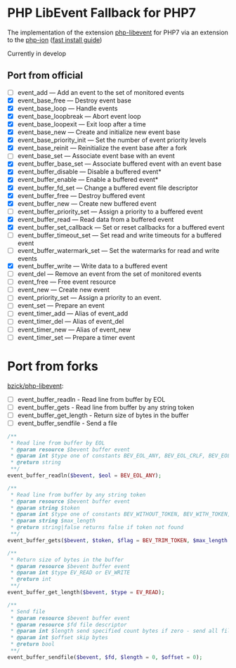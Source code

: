 PHP LibEvent Fallback for PHP7
===

The implementation of the extension [php-libevent](http://php.net/manual/en/book.libevent.php) for PHP7 
via an extension to the [php-ion](https://github.com/php-ion/php-ion) ([fast install guide](https://github.com/php-ion/php-ion/blob/master/docs/install.md#ionizer))


Currently in develop

## Port from official

 - [ ] event_add — Add an event to the set of monitored events
 - [x] event_base_free — Destroy event base
 - [x] event_base_loop — Handle events
 - [x] event_base_loopbreak — Abort event loop
 - [x] event_base_loopexit — Exit loop after a time
 - [x] event_base_new — Create and initialize new event base
 - [x] event_base_priority_init — Set the number of event priority levels
 - [x] event_base_reinit — Reinitialize the event base after a fork
 - [ ] event_base_set — Associate event base with an event
 - [x] event_buffer_base_set — Associate buffered event with an event base
 - [x] event_buffer_disable — Disable a buffered event*
 - [x] event_buffer_enable — Enable a buffered event*
 - [x] event_buffer_fd_set — Change a buffered event file descriptor
 - [x] event_buffer_free — Destroy buffered event
 - [x] event_buffer_new — Create new buffered event
 - [ ] event_buffer_priority_set — Assign a priority to a buffered event
 - [x] event_buffer_read — Read data from a buffered event
 - [x] event_buffer_set_callback — Set or reset callbacks for a buffered event
 - [ ] event_buffer_timeout_set — Set read and write timeouts for a buffered event
 - [ ] event_buffer_watermark_set — Set the watermarks for read and write events
 - [x] event_buffer_write — Write data to a buffered event
 - [ ] event_del — Remove an event from the set of monitored events
 - [ ] event_free — Free event resource
 - [ ] event_new — Create new event
 - [ ] event_priority_set — Assign a priority to an event.
 - [ ] event_set — Prepare an event
 - [ ] event_timer_add — Alias of event_add
 - [ ] event_timer_del — Alias of event_del
 - [ ] event_timer_new — Alias of event_new
 - [ ] event_timer_set — Prepare a timer event
 
# Port from forks

[bzick/php-libevent](https://github.com/bzick/php-libevent):

 - [ ] event_buffer_readln - Read line from buffer by EOL
 - [ ] event_buffer_gets - Read line from buffer by any string token
 - [ ] event_buffer_get_length - Return size of bytes in the buffer
 - [ ] event_buffer_sendfile - Send a file

```php
/**
 * Read line from buffer by EOL
 * @param resource $bevent buffer event
 * @param int $type one of constants BEV_EOL_ANY, BEV_EOL_CRLF, BEV_EOL_CRLF_STRICT, BEV_EOL_LF
 * @return string
 **/
event_buffer_readln($bevent, $eol = BEV_EOL_ANY);

/**
 * Read line from buffer by any string token
 * @param resource $bevent buffer event
 * @param string $token
 * @param int $type one of constants BEV_WITHOUT_TOKEN, BEV_WITH_TOKEN, BEV_TRIM_TOKEN
 * @param string $max_length
 * @return string|false returns false if token not found
 **/
event_buffer_gets($bevent, $token, $flag = BEV_TRIM_TOKEN, $max_length = 0);

/**
 * Return size of bytes in the buffer
 * @param resource $bevent buffer event
 * @param int $type EV_READ or EV_WRITE
 * @return int
 **/
event_buffer_get_length($bevent, $type = EV_READ);

/**
 * Send file
 * @param resource $bevent buffer event
 * @param resource $fd file descriptor
 * @param int $length send specified count bytes if zero - send all file
 * @param int $offset skip bytes
 * @return bool
 **/
event_buffer_sendfile($bevent, $fd, $length = 0, $offset = 0);
```
